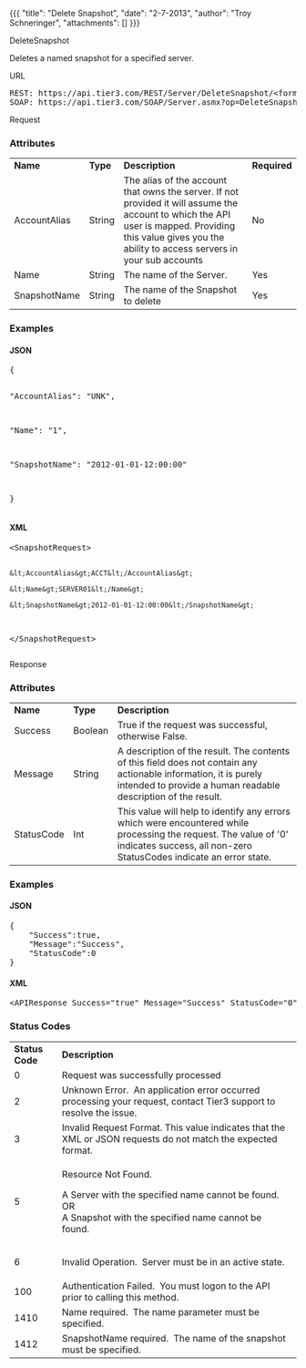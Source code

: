 {{{
  "title": "Delete Snapshot",
  "date": "2-7-2013",
  "author": "Troy Schneringer",
  "attachments": []
}}}

DeleteSnapshot
<p>Deletes a named snapshot for a specified server.</p>
URL
<pre>REST: https://api.tier3.com/REST/Server/DeleteSnapshot/&lt;format&gt;<br />SOAP: https://api.tier3.com/SOAP/Server.asmx?op=DeleteSnapshot</pre> Request
<h3>Attributes</h3>
<table>
  <tbody>
    <tr>
      <td><strong>Name</strong>
      </td>
      <td><strong>Type</strong>
      </td>
      <td><strong>Description</strong>
      </td>
      <td><strong>Required</strong>
      </td>
    </tr>
    <tr>
      <td>AccountAlias</td>
      <td>String</td>
      <td>The alias of the account that owns the server. If not provided it will assume the account to which the API user is mapped. Providing this value gives you the ability to access servers in your sub accounts</td>
      <td>No</td>
    </tr>
    <tr>
      <td>Name</td>
      <td>String</td>
      <td>The name of the Server.</td>
      <td>Yes</td>
    </tr>
    <tr>
      <td>SnapshotName</td>
      <td>String</td>
      <td>The name of the Snapshot to delete</td>
      <td>Yes</td>
    </tr>
  </tbody>
</table>
<h3>Examples</h3>
<h4>JSON</h4>
<pre>{

  "AccountAlias": "UNK",

  "Name": "1",

  "SnapshotName": "2012-01-01-12:00:00"

}</pre>
<h4>XML</h4>
<pre>&lt;SnapshotRequest&gt;

    &lt;AccountAlias&gt;ACCT&lt;/AccountAlias&gt;

    &lt;Name&gt;SERVER01&lt;/Name&gt;

    &lt;SnapshotName&gt;2012-01-01-12:00:00&lt;/SnapshotName&gt;

&lt;/SnapshotRequest&gt;</pre> Response
<h3>Attributes</h3>
<table>
  <tbody>
    <tr>
      <td><strong>Name</strong>
      </td>
      <td><strong>Type</strong>
      </td>
      <td><strong>Description</strong>
      </td>
    </tr>
    <tr>
      <td>Success</td>
      <td>Boolean</td>
      <td>True if the request was successful, otherwise False.</td>
    </tr>
    <tr>
      <td>Message</td>
      <td>String</td>
      <td>A description of the result. The contents of this field does not contain any actionable information, it is purely intended to provide a human readable description of the result.</td>
    </tr>
    <tr>
      <td>StatusCode</td>
      <td>Int</td>
      <td>This value will help to identify any errors which were encountered while processing the request. The value of '0' indicates success, all non-zero StatusCodes indicate an error state.</td>
    </tr>
  </tbody>
</table>
<h3>Examples</h3>
<h4>JSON</h4>
<pre>{<br />    "Success":true,<br />    "Message":"Success",<br />    "StatusCode":0<br />}</pre>
<h4>XML</h4>
<pre>&lt;APIResponse Success="true" Message="Success" StatusCode="0"/&gt;</pre>
<h3>Status Codes</h3>
<table>
  <tbody>
    <tr>
      <td><strong>Status Code</strong>
      </td>
      <td><strong>Description</strong>
      </td>
    </tr>
    <tr>
      <td>0</td>
      <td>Request was successfully processed</td>
    </tr>
    <tr>
      <td>2</td>
      <td>Unknown Error. &nbsp;An application error occurred processing your request, contact Tier3 support to resolve the issue.</td>
    </tr>
    <tr>
      <td>3</td>
      <td>Invalid Request Format. This value indicates that the XML or JSON requests do not match the expected format.</td>
    </tr>
    <tr>
      <td>5</td>
      <td>
        <p>Resource Not Found. &nbsp;</p>
        <p>A Server with the specified name cannot be found.
          <br />OR
          <br />A Snapshot with the specified name cannot be found.&nbsp;</p>
      </td>
    </tr>
    <tr>
      <td>6</td>
      <td>
        <p>Invalid Operation. &nbsp;Server must be in an active state.</p>
      </td>
    </tr>
    <tr>
      <td>100</td>
      <td>Authentication Failed. &nbsp;You must logon to the API prior to calling this method.</td>
    </tr>
    <tr>
      <td>1410</td>
      <td>Name required. &nbsp;The name parameter must be specified.</td>
    </tr>
    <tr>
      <td>1412</td>
      <td>SnapshotName required. &nbsp;The name of the snapshot must be specified.</td>
    </tr>
  </tbody>
</table>